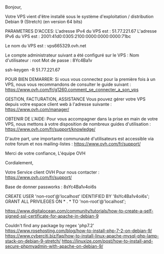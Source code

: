 Bonjour,


Votre VPS vient d'être installé sous le système d'exploitation / distribution
Debian 9 (Stretch) (en version 64 bits)


PARAMETRES D'ACCES:
L'adresse IPv4 du VPS est : 51.77.221.67
L'adresse IPv6 du VPS est : 2001:41d0:0305:2100:0000:0000:0000:71bc

Le nom du VPS est : vps665329.ovh.net

Le compte administrateur suivant a été configuré sur le VPS :
Nom d'utilisateur : root
Mot de passe :      8Yc4Ba1v


ssh-keygen -R 51.77.221.67

POUR BIEN DEMARRER:
Si vous vous connectez pour la première fois à un VPS, nous
vous recommandons de consulter le guide suivant :
https://www.ovh.com/fr/g1260.comment_se_connecter_a_son_vps

 
 
GESTION, FACTURATION, ASSISTANCE
Vous pouvez gérer votre VPS depuis votre espace
client web à l'adresse suivante :
https://www.ovh.com/manager/


OBTENIR DE L'AIDE:
Pour vous accompagner dans la prise en main de votre VPS, nous
mettons à votre disposition de nombreux guides d'utilisation :
https://www.ovh.com/fr/support/knowledge/


D'autre part, une importante communauté d'utilisateurs est
accessible via notre forum et nos mailing-listes :
https://www.ovh.com/fr/support/



Merci de votre confiance,
L'équipe OVH

Cordialement,

Votre Service client OVH
Pour nous contacter : https://www.ovh.com/fr/support/


Base de donner passworks : 8sYc4Ba1v4oi6s

CREATE USER 'non-root'@'localhost' IDENTIFIED BY '8sYc4Ba1v4oi6s';
GRANT ALL PRIVILEGES ON * . * TO 'non-root'@'localhost';

https://www.digitalocean.com/community/tutorials/how-to-create-a-self-signed-ssl-certificate-for-apache-in-debian-9

Couldn't find any package by regex 'php7.2'
https://www.rosehosting.com/blog/how-to-install-php-7-2-on-debian-9/
https://www.cyberciti.biz/faq/how-to-install-linux-apache-mysql-php-lamp-stack-on-debian-9-stretch/
https://linuxize.com/post/how-to-install-and-secure-phpmyadmin-with-apache-on-debian-9/